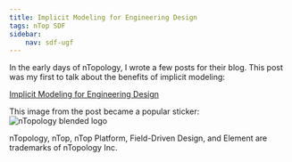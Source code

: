 ```yaml
---
title: Implicit Modeling for Engineering Design
tags: nTop SDF
sidebar:
    nav: sdf-ugf
---
```

In the early days of nTopology, I wrote a few posts for their blog.  This post was my first to talk about the benefits of implicit modeling:

[Implicit Modeling for Engineering Design](https://ntopology.com/blog/implicit-modeling-for-mechanical-design/)

This image from the post became a popular sticker:
![nTopology blended logo](https://ntopology.com/wp-content/uploads/2019/02/modeling-1.png)

<div class="article__license">nTopology, nTop, nTop Platform, Field-Driven Design, and Element are trademarks of nTopology Inc.</div>
